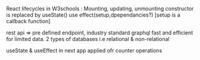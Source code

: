 React lifecycles in W3schools : Mounting, updating, unmounting
constructor is replaced by useState()
use effect(setup,dpependancies?) [setup is a callback function]

rest api => pre defined endpoint, industry standard
graphql fast and efficient for limited data.
2 types of databases i.e relational & non-relational

useState & useEffect in next app applied ofr counter operations